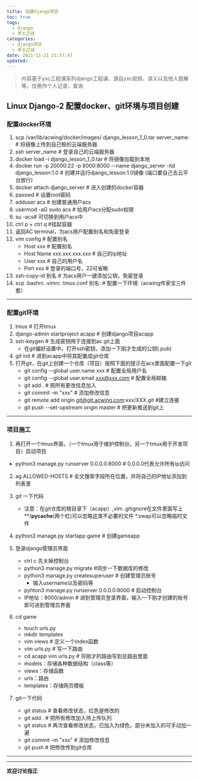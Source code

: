 ```yaml
---
title: 创建django项目
toc: true
tags:
  - django
  - 术士之战
categories:
  - django项目
  - 术士之战
date: 2021-11-21 21:57:47
updated:
---
```

<!--more-->  

> 内容基于yxc工程课系列django工程课，源自yxc视频、讲义以及他人题解等，仅用作个人记录，查询

## Linux Django-2 配置docker、git环境与项目创建  
### 配置docker环境
1. scp /var/lib/acwing/docker/images/ django_lesson_1_0.tar server_name:  # 将镜像上传到自己租的云端服务器  
2. ssh server_name # 登录自己的云端服务器   
3. docker load -i django_lesson_1_0.tar # 将镜像加载到本地
4. docker run -p 20000:22 -p 8000:8000 --name django_server -itd django_lesson:1.0 # 创建并运行django_lesson:1.0镜像 (端口要自己去云平台放行)
5. docker attach django_server # 进入创建的docker容器  
6. passwd # 设置root密码  
7. adduser acs # 创建普通用户acs  
8. usermod -aG sudo acs # 给用户acs分配sudo权限  
9. su -acs# 可切换到用户acs中  
10. ctrl p + ctrl q #挂起容器  
11. 返回AC terminal，为acs用户配置别名和免密登录  
12. vim config # 配置别名
    - Host xxx # 配置别名
    - Host Name xxx.xxx.xxx.xxx # 自己的ip地址
    - User xxx # 自己的用户名
    - Port xxx # 登录的端口号，22可省略
13. ssh-copy-id 别名 # 为acs用户一键添加公钥，免密登录  
14. scp .bashrc .vimrc .tmux.conf 别名: # 配置一下环境（acwing传家宝三件套）    

---

### 配置git环境
1. tmux # 打开tmux
2. django-admin startproject acapp # 创建django项目acapp
3. ssh-keygen # 生成密钥用于连接到ac git上面
      - 在git偏好设置中，打开ssh密钥，添加一下刚才生成的公钥(.pub)
4. git init # 进到acapp中将其配置成git仓库  
5. 打开git，在git上创建一个仓库（项目）按照下面的提示在acs里面配置一下git
     - git config --global user.name xxx # 配置全局用户名
     - git config --global user.email xxx@xxx.com # 配置全局邮箱
     - git add . # 把所有更改信息加入
   - git commit -m "xxx" # 添加修改信息
   - git remote add origin git@git.acwing.com:xxx/XXX.git #建立连接
   - git push --set-upstream origin master # 把更新推送到git上

---

### 项目施工
1. 再打开一个tmux界面，（一个tmux用于维护控制台，另一个tmux用于开发项目）启动项目  
- python3 manage.py runserver 0.0.0.0:8000 # 0.0.0.0代表允许所有ip访问
2. ag ALLOWED-HOSTS # 全文搜索字段所在位置，并将自己的IP地址添加到列表里
3. git 一下代码
   - 注意：在git仓库的根目录下（acapp）,vim .gitignore在文件里面写上 **/__pycache__(两个杠)可以忽略这类不必要的文件 *.swap可以忽略临时文件
4. python3 manage.py startapp game # 创建gameapp

5. 登录django管理员界面
     - ctrl c 先关掉控制台
     - python3 manage.py migrate #同步一下数据库的修改
     - python3 manage.py createsuperuser # 创建管理员账号
          - 输入username以及密码等
     - pyhton3 manage.py runserver 0.0.0.0:8000 # 启动控制台
     - IP地址：8000/admin # 进到管理员登录界面，输入一下刚才创建的账号即可进到管理员界面
6. cd game
     - touch urls.py
     - mkdir templates
     - vim views # 定义一个index函数
     - vim urls.py # 写一下路由
     - cd acapp vim urls.py # 将刚才的路由写到总路由里面
     - models：存储各种数据结构（class等）
     - views：存储函数
     - urls：路由
     - templates：存储网页模板
7. git一下代码
    - git status # 查看修改状态，红色是修改的
    - git add . # 把所有修改加入待上传队列
    - git status # 再次查看修改状态，已加入为绿色，部分未加入的可手动加一遍
    - git commit -m "xxx" # 添加修改信息
    - git push # 把修改传到git仓库

----

----
**欢迎讨论指正**